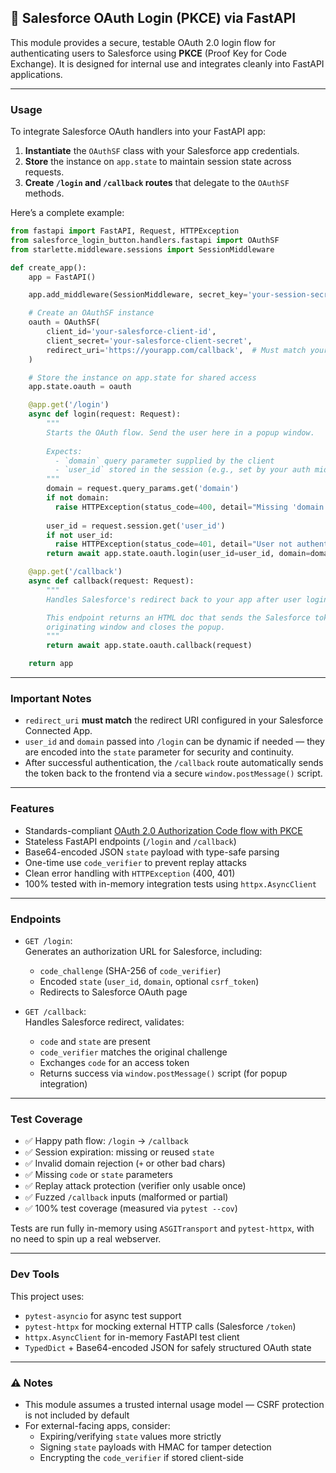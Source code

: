 ## 🔐 Salesforce OAuth Login (PKCE) via FastAPI

This module provides a secure, testable OAuth 2.0 login flow for authenticating users to Salesforce using **PKCE** (Proof Key for Code Exchange). It is designed for internal use and integrates cleanly into FastAPI applications.

---

### Usage

To integrate Salesforce OAuth handlers into your FastAPI app:

1. **Instantiate** the `OAuthSF` class with your Salesforce app credentials.
2. **Store** the instance on `app.state` to maintain session state across requests.
3. **Create `/login` and `/callback` routes** that delegate to the `OAuthSF` methods.

Here’s a complete example:

```python
from fastapi import FastAPI, Request, HTTPException
from salesforce_login_button.handlers.fastapi import OAuthSF
from starlette.middleware.sessions import SessionMiddleware

def create_app():
    app = FastAPI()

    app.add_middleware(SessionMiddleware, secret_key='your-session-secret')

    # Create an OAuthSF instance
    oauth = OAuthSF(
        client_id='your-salesforce-client-id',
        client_secret='your-salesforce-client-secret',
        redirect_uri='https://yourapp.com/callback',  # Must match your Salesforce Connected App settings
    )

    # Store the instance on app.state for shared access
    app.state.oauth = oauth

    @app.get('/login')
    async def login(request: Request):
        """
        Starts the OAuth flow. Send the user here in a popup window.
        
        Expects:
          - `domain` query parameter supplied by the client
          - `user_id` stored in the session (e.g., set by your auth middleware)
        """
        domain = request.query_params.get('domain')
        if not domain:
          raise HTTPException(status_code=400, detail="Missing 'domain' query parameter")
        
        user_id = request.session.get('user_id')
        if not user_id:
          raise HTTPException(status_code=401, detail="User not authenticated.")
        return await app.state.oauth.login(user_id=user_id, domain=domain)

    @app.get('/callback')
    async def callback(request: Request):
        """
        Handles Salesforce's redirect back to your app after user login.

        This endpoint returns an HTML doc that sends the Salesforce token to the
        originating window and closes the popup.
        """
        return await app.state.oauth.callback(request)

    return app
```

---

### Important Notes

- `redirect_uri` **must match** the redirect URI configured in your Salesforce Connected App.
- `user_id` and `domain` passed into `/login` can be dynamic if needed — they are encoded into the `state` parameter for security and continuity.
- After successful authentication, the `/callback` route automatically sends the token back to the frontend via a secure `window.postMessage()` script.

---

### Features

- Standards-compliant [OAuth 2.0 Authorization Code flow with PKCE](https://tools.ietf.org/html/rfc7636)
- Stateless FastAPI endpoints (`/login` and `/callback`)
- Base64-encoded JSON `state` payload with type-safe parsing
- One-time use `code_verifier` to prevent replay attacks
- Clean error handling with `HTTPException` (400, 401)
- 100% tested with in-memory integration tests using `httpx.AsyncClient`

---

### Endpoints

- `GET /login`:  
  Generates an authorization URL for Salesforce, including:
  - `code_challenge` (SHA-256 of `code_verifier`)
  - Encoded `state` (`user_id`, `domain`, optional `csrf_token`)
  - Redirects to Salesforce OAuth page

- `GET /callback`:  
  Handles Salesforce redirect, validates:
  - `code` and `state` are present
  - `code_verifier` matches the original challenge
  - Exchanges `code` for an access token
  - Returns success via `window.postMessage()` script (for popup integration)

---

### Test Coverage

- ✅ Happy path flow: `/login` → `/callback`
- ✅ Session expiration: missing or reused `state`
- ✅ Invalid domain rejection (`+` or other bad chars)
- ✅ Missing `code` or `state` parameters
- ✅ Replay attack protection (verifier only usable once)
- ✅ Fuzzed `/callback` inputs (malformed or partial)
- ✅ 100% test coverage (measured via `pytest --cov`)

Tests are run fully in-memory using `ASGITransport` and `pytest-httpx`, with no need to spin up a real webserver.

---

### Dev Tools

This project uses:

- `pytest-asyncio` for async test support
- `pytest-httpx` for mocking external HTTP calls (Salesforce `/token`)
- `httpx.AsyncClient` for in-memory FastAPI test client
- `TypedDict` + Base64-encoded JSON for safely structured OAuth state

---

### ⚠️ Notes

- This module assumes a trusted internal usage model — CSRF protection is not included by default
- For external-facing apps, consider:
  - Expiring/verifying `state` values more strictly
  - Signing `state` payloads with HMAC for tamper detection
  - Encrypting the `code_verifier` if stored client-side